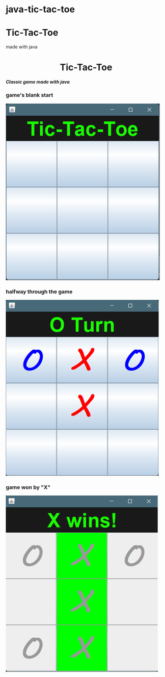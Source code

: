 # java-tic-tac-toe
# Tic-Tac-Toe
made with java

<h1 align="center">Tic-Tac-Toe</h1>

<h5>Classic game made with java</h5>

<h3>game's blank start</h3>

<img src="https://github.com/Vishaka-Randunuge/java-tic-tac-toe/blob/main/java1.png" alt="Alt text" title="Optional title">

<h3>halfway through the game</h3>

<img src="https://github.com/Vishaka-Randunuge/java-tic-tac-toe/blob/main/java2.png" alt="Alt text" title="Optional title">

  
<h3>game won by "X"</h3>
<img src="https://github.com/Vishaka-Randunuge/java-tic-tac-toe/blob/main/java3.png" alt="Alt text" title="Optional title">
